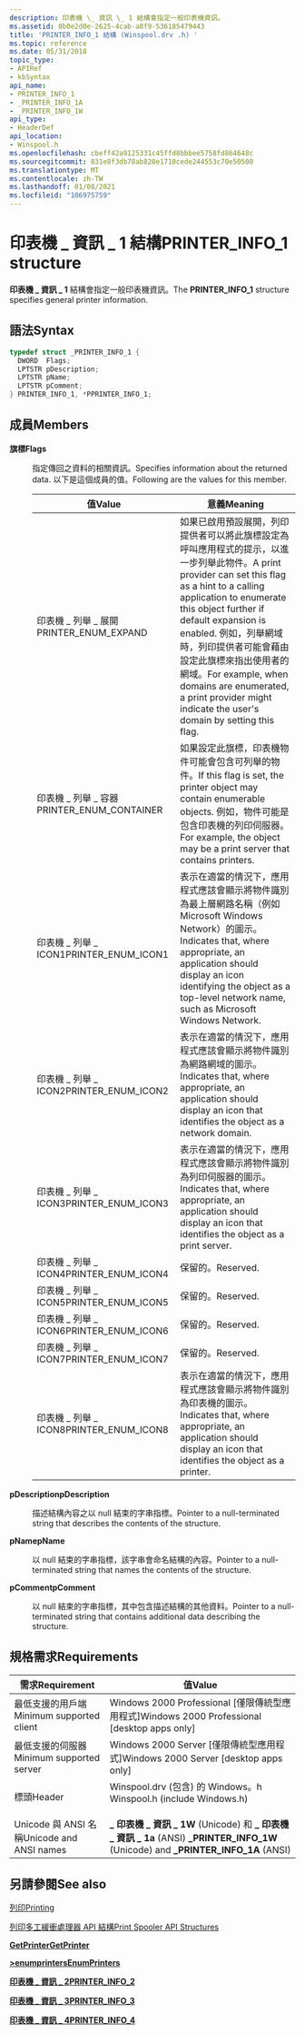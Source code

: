 ```yaml
---
description: 印表機 \_ 資訊 \_ 1 結構會指定一般印表機資訊。
ms.assetid: 0b0e2d0e-2625-4cab-a8f9-536185479443
title: 'PRINTER_INFO_1 結構 (Winspool.drv .h) '
ms.topic: reference
ms.date: 05/31/2018
topic_type:
- APIRef
- kbSyntax
api_name:
- PRINTER_INFO_1
- _PRINTER_INFO_1A
- _PRINTER_INFO_1W
api_type:
- HeaderDef
api_location:
- Winspool.h
ms.openlocfilehash: cbeff42a9125331c45ffd8bbbee5758fd864648c
ms.sourcegitcommit: 831e8f3db78ab820e1710cede244553c70e50500
ms.translationtype: MT
ms.contentlocale: zh-TW
ms.lasthandoff: 01/08/2021
ms.locfileid: "106975759"
---
```

# <a name="printer_info_1-structure"></a><span data-ttu-id="fe976-103">印表機 \_ 資訊 \_ 1 結構</span><span class="sxs-lookup"><span data-stu-id="fe976-103">PRINTER\_INFO\_1 structure</span></span>

<span data-ttu-id="fe976-104">**印表機 \_ 資訊 \_ 1** 結構會指定一般印表機資訊。</span><span class="sxs-lookup"><span data-stu-id="fe976-104">The **PRINTER\_INFO\_1** structure specifies general printer information.</span></span>

## <a name="syntax"></a><span data-ttu-id="fe976-105">語法</span><span class="sxs-lookup"><span data-stu-id="fe976-105">Syntax</span></span>


```C++
typedef struct _PRINTER_INFO_1 {
  DWORD  Flags;
  LPTSTR pDescription;
  LPTSTR pName;
  LPTSTR pComment;
} PRINTER_INFO_1, *PPRINTER_INFO_1;
```



## <a name="members"></a><span data-ttu-id="fe976-106">成員</span><span class="sxs-lookup"><span data-stu-id="fe976-106">Members</span></span>

<dl> <dt>

<span data-ttu-id="fe976-107">**旗標**</span><span class="sxs-lookup"><span data-stu-id="fe976-107">**Flags**</span></span>
</dt> <dd>

<span data-ttu-id="fe976-108">指定傳回之資料的相關資訊。</span><span class="sxs-lookup"><span data-stu-id="fe976-108">Specifies information about the returned data.</span></span> <span data-ttu-id="fe976-109">以下是這個成員的值。</span><span class="sxs-lookup"><span data-stu-id="fe976-109">Following are the values for this member.</span></span>



| <span data-ttu-id="fe976-110">值</span><span class="sxs-lookup"><span data-stu-id="fe976-110">Value</span></span>                    | <span data-ttu-id="fe976-111">意義</span><span class="sxs-lookup"><span data-stu-id="fe976-111">Meaning</span></span>                                                                                                                                                                                                                                                   |
|--------------------------|-----------------------------------------------------------------------------------------------------------------------------------------------------------------------------------------------------------------------------------------------------------|
| <span data-ttu-id="fe976-112">印表機 \_ 列舉 \_ 展開</span><span class="sxs-lookup"><span data-stu-id="fe976-112">PRINTER\_ENUM\_EXPAND</span></span>    | <span data-ttu-id="fe976-113">如果已啟用預設展開，列印提供者可以將此旗標設定為呼叫應用程式的提示，以進一步列舉此物件。</span><span class="sxs-lookup"><span data-stu-id="fe976-113">A print provider can set this flag as a hint to a calling application to enumerate this object further if default expansion is enabled.</span></span> <span data-ttu-id="fe976-114">例如，列舉網域時，列印提供者可能會藉由設定此旗標來指出使用者的網域。</span><span class="sxs-lookup"><span data-stu-id="fe976-114">For example, when domains are enumerated, a print provider might indicate the user's domain by setting this flag.</span></span> |
| <span data-ttu-id="fe976-115">印表機 \_ 列舉 \_ 容器</span><span class="sxs-lookup"><span data-stu-id="fe976-115">PRINTER\_ENUM\_CONTAINER</span></span> | <span data-ttu-id="fe976-116">如果設定此旗標，印表機物件可能會包含可列舉的物件。</span><span class="sxs-lookup"><span data-stu-id="fe976-116">If this flag is set, the printer object may contain enumerable objects.</span></span> <span data-ttu-id="fe976-117">例如，物件可能是包含印表機的列印伺服器。</span><span class="sxs-lookup"><span data-stu-id="fe976-117">For example, the object may be a print server that contains printers.</span></span>                                                                                                             |
| <span data-ttu-id="fe976-118">印表機 \_ 列舉 \_ ICON1</span><span class="sxs-lookup"><span data-stu-id="fe976-118">PRINTER\_ENUM\_ICON1</span></span>     | <span data-ttu-id="fe976-119">表示在適當的情況下，應用程式應該會顯示將物件識別為最上層網路名稱（例如 Microsoft Windows Network）的圖示。</span><span class="sxs-lookup"><span data-stu-id="fe976-119">Indicates that, where appropriate, an application should display an icon identifying the object as a top-level network name, such as Microsoft Windows Network.</span></span>                                                                                           |
| <span data-ttu-id="fe976-120">印表機 \_ 列舉 \_ ICON2</span><span class="sxs-lookup"><span data-stu-id="fe976-120">PRINTER\_ENUM\_ICON2</span></span>     | <span data-ttu-id="fe976-121">表示在適當的情況下，應用程式應該會顯示將物件識別為網路網域的圖示。</span><span class="sxs-lookup"><span data-stu-id="fe976-121">Indicates that, where appropriate, an application should display an icon that identifies the object as a network domain.</span></span>                                                                                                                                  |
| <span data-ttu-id="fe976-122">印表機 \_ 列舉 \_ ICON3</span><span class="sxs-lookup"><span data-stu-id="fe976-122">PRINTER\_ENUM\_ICON3</span></span>     | <span data-ttu-id="fe976-123">表示在適當的情況下，應用程式應該會顯示將物件識別為列印伺服器的圖示。</span><span class="sxs-lookup"><span data-stu-id="fe976-123">Indicates that, where appropriate, an application should display an icon that identifies the object as a print server.</span></span>                                                                                                                                    |
| <span data-ttu-id="fe976-124">印表機 \_ 列舉 \_ ICON4</span><span class="sxs-lookup"><span data-stu-id="fe976-124">PRINTER\_ENUM\_ICON4</span></span>     | <span data-ttu-id="fe976-125">保留的。</span><span class="sxs-lookup"><span data-stu-id="fe976-125">Reserved.</span></span>                                                                                                                                                                                                                                                 |
| <span data-ttu-id="fe976-126">印表機 \_ 列舉 \_ ICON5</span><span class="sxs-lookup"><span data-stu-id="fe976-126">PRINTER\_ENUM\_ICON5</span></span>     | <span data-ttu-id="fe976-127">保留的。</span><span class="sxs-lookup"><span data-stu-id="fe976-127">Reserved.</span></span>                                                                                                                                                                                                                                                 |
| <span data-ttu-id="fe976-128">印表機 \_ 列舉 \_ ICON6</span><span class="sxs-lookup"><span data-stu-id="fe976-128">PRINTER\_ENUM\_ICON6</span></span>     | <span data-ttu-id="fe976-129">保留的。</span><span class="sxs-lookup"><span data-stu-id="fe976-129">Reserved.</span></span>                                                                                                                                                                                                                                                 |
| <span data-ttu-id="fe976-130">印表機 \_ 列舉 \_ ICON7</span><span class="sxs-lookup"><span data-stu-id="fe976-130">PRINTER\_ENUM\_ICON7</span></span>     | <span data-ttu-id="fe976-131">保留的。</span><span class="sxs-lookup"><span data-stu-id="fe976-131">Reserved.</span></span>                                                                                                                                                                                                                                                 |
| <span data-ttu-id="fe976-132">印表機 \_ 列舉 \_ ICON8</span><span class="sxs-lookup"><span data-stu-id="fe976-132">PRINTER\_ENUM\_ICON8</span></span>     | <span data-ttu-id="fe976-133">表示在適當的情況下，應用程式應該會顯示將物件識別為印表機的圖示。</span><span class="sxs-lookup"><span data-stu-id="fe976-133">Indicates that, where appropriate, an application should display an icon that identifies the object as a printer.</span></span>                                                                                                                                         |



 

</dd> <dt>

<span data-ttu-id="fe976-134">**pDescription**</span><span class="sxs-lookup"><span data-stu-id="fe976-134">**pDescription**</span></span>
</dt> <dd>

<span data-ttu-id="fe976-135">描述結構內容之以 null 結束的字串指標。</span><span class="sxs-lookup"><span data-stu-id="fe976-135">Pointer to a null-terminated string that describes the contents of the structure.</span></span>

</dd> <dt>

<span data-ttu-id="fe976-136">**pName**</span><span class="sxs-lookup"><span data-stu-id="fe976-136">**pName**</span></span>
</dt> <dd>

<span data-ttu-id="fe976-137">以 null 結束的字串指標，該字串會命名結構的內容。</span><span class="sxs-lookup"><span data-stu-id="fe976-137">Pointer to a null-terminated string that names the contents of the structure.</span></span>

</dd> <dt>

<span data-ttu-id="fe976-138">**pComment**</span><span class="sxs-lookup"><span data-stu-id="fe976-138">**pComment**</span></span>
</dt> <dd>

<span data-ttu-id="fe976-139">以 null 結束的字串指標，其中包含描述結構的其他資料。</span><span class="sxs-lookup"><span data-stu-id="fe976-139">Pointer to a null-terminated string that contains additional data describing the structure.</span></span>

</dd> </dl>

## <a name="requirements"></a><span data-ttu-id="fe976-140">規格需求</span><span class="sxs-lookup"><span data-stu-id="fe976-140">Requirements</span></span>



| <span data-ttu-id="fe976-141">需求</span><span class="sxs-lookup"><span data-stu-id="fe976-141">Requirement</span></span> | <span data-ttu-id="fe976-142">值</span><span class="sxs-lookup"><span data-stu-id="fe976-142">Value</span></span> |
|-------------------------------------|-----------------------------------------------------------------------------------------------------------|
| <span data-ttu-id="fe976-143">最低支援的用戶端</span><span class="sxs-lookup"><span data-stu-id="fe976-143">Minimum supported client</span></span><br/> | <span data-ttu-id="fe976-144">Windows 2000 Professional \[僅限傳統型應用程式\]</span><span class="sxs-lookup"><span data-stu-id="fe976-144">Windows 2000 Professional \[desktop apps only\]</span></span><br/>                                                |
| <span data-ttu-id="fe976-145">最低支援的伺服器</span><span class="sxs-lookup"><span data-stu-id="fe976-145">Minimum supported server</span></span><br/> | <span data-ttu-id="fe976-146">Windows 2000 Server \[僅限傳統型應用程式\]</span><span class="sxs-lookup"><span data-stu-id="fe976-146">Windows 2000 Server \[desktop apps only\]</span></span><br/>                                                      |
| <span data-ttu-id="fe976-147">標頭</span><span class="sxs-lookup"><span data-stu-id="fe976-147">Header</span></span><br/>                   | <dl> <span data-ttu-id="fe976-148"><dt>Winspool.drv (包含) 的 Windows。h </dt></span><span class="sxs-lookup"><span data-stu-id="fe976-148"><dt>Winspool.h (include Windows.h)</dt></span></span> </dl> |
| <span data-ttu-id="fe976-149">Unicode 與 ANSI 名稱</span><span class="sxs-lookup"><span data-stu-id="fe976-149">Unicode and ANSI names</span></span><br/>   | <span data-ttu-id="fe976-150">**\_ 印表機 \_ 資訊 \_ 1W** (Unicode) 和 **\_ 印表機 \_ 資訊 \_ 1a** (ANSI) </span><span class="sxs-lookup"><span data-stu-id="fe976-150">**\_PRINTER\_INFO\_1W** (Unicode) and **\_PRINTER\_INFO\_1A** (ANSI)</span></span><br/>                           |



## <a name="see-also"></a><span data-ttu-id="fe976-151">另請參閱</span><span class="sxs-lookup"><span data-stu-id="fe976-151">See also</span></span>

<dl> <dt>

[<span data-ttu-id="fe976-152">列印</span><span class="sxs-lookup"><span data-stu-id="fe976-152">Printing</span></span>](printdocs-printing.md)
</dt> <dt>

[<span data-ttu-id="fe976-153">列印多工緩衝處理器 API 結構</span><span class="sxs-lookup"><span data-stu-id="fe976-153">Print Spooler API Structures</span></span>](printing-and-print-spooler-structures.md)
</dt> <dt>

[<span data-ttu-id="fe976-154">**GetPrinter**</span><span class="sxs-lookup"><span data-stu-id="fe976-154">**GetPrinter**</span></span>](getprinter.md)
</dt> <dt>

[<span data-ttu-id="fe976-155">**>enumprinters**</span><span class="sxs-lookup"><span data-stu-id="fe976-155">**EnumPrinters**</span></span>](enumprinters.md)
</dt> <dt>

[<span data-ttu-id="fe976-156">**印表機 \_ 資訊 \_ 2**</span><span class="sxs-lookup"><span data-stu-id="fe976-156">**PRINTER\_INFO\_2**</span></span>](printer-info-2.md)
</dt> <dt>

[<span data-ttu-id="fe976-157">**印表機 \_ 資訊 \_ 3**</span><span class="sxs-lookup"><span data-stu-id="fe976-157">**PRINTER\_INFO\_3**</span></span>](printer-info-3.md)
</dt> <dt>

[<span data-ttu-id="fe976-158">**印表機 \_ 資訊 \_ 4**</span><span class="sxs-lookup"><span data-stu-id="fe976-158">**PRINTER\_INFO\_4**</span></span>](printer-info-4.md)
</dt> </dl>

 

 




